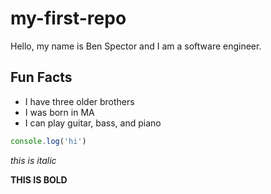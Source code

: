 # my-first-repo

Hello, my name is Ben Spector and I am a software engineer.

## Fun Facts
- I have three older brothers
- I was born in MA
- I can play guitar, bass, and piano


```js
console.log('hi')
```

*this is italic*

**THIS IS BOLD**
